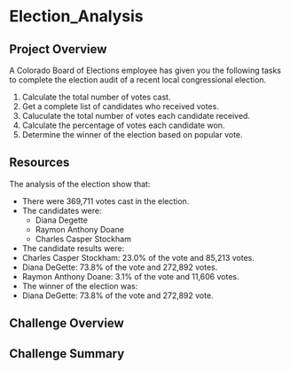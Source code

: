 # Election_Analysis

## Project Overview 
A Colorado Board of Elections employee has given you the following tasks to complete the election audit of a recent local congressional election.

1. Calculate the total number of votes cast.
2. Get a complete list of candidates who received votes.
3. Caluculate the total number of votes each candidate received.
4. Calculate the percentage of votes each candidate won.
5. Determine the winner of the election based on popular vote.

## Resources
The analysis of the election show that:
- There were 369,711 votes cast in the election.
- The candidates were:
  - Diana Degette
  - Raymon Anthony Doane
  - Charles Casper Stockham
 - The candidate results were:
  - Charles Casper Stockham: 23.0% of the vote and 85,213 votes.
  - Diana DeGette: 73.8%  of the vote and 272,892 votes.
  - Raymon Anthony Doane: 3.1% of the vote and 11,606 votes.
 - The winner of the election was:
  - Diana DeGette: 73.8%  of the vote and 272,892 vote.
## Challenge Overview

## Challenge Summary
